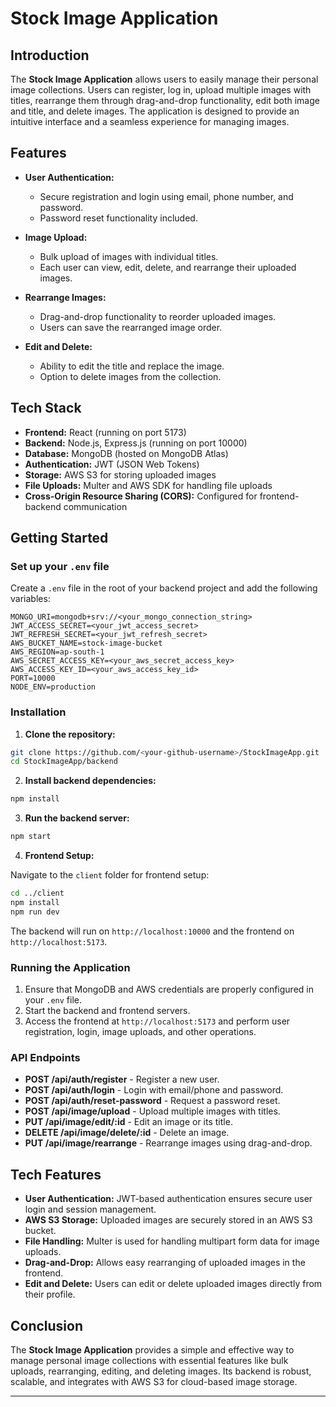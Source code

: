 # Stock Image Application

## Introduction

The **Stock Image Application** allows users to easily manage their personal image collections. Users can register, log in, upload multiple images with titles, rearrange them through drag-and-drop functionality, edit both image and title, and delete images. The application is designed to provide an intuitive interface and a seamless experience for managing images.

## Features

- **User Authentication:**
  - Secure registration and login using email, phone number, and password.
  - Password reset functionality included.

- **Image Upload:**
  - Bulk upload of images with individual titles.
  - Each user can view, edit, delete, and rearrange their uploaded images.

- **Rearrange Images:**
  - Drag-and-drop functionality to reorder uploaded images.
  - Users can save the rearranged image order.

- **Edit and Delete:**
  - Ability to edit the title and replace the image.
  - Option to delete images from the collection.

## Tech Stack

- **Frontend:** React (running on port 5173)
- **Backend:** Node.js, Express.js (running on port 10000)
- **Database:** MongoDB (hosted on MongoDB Atlas)
- **Authentication:** JWT (JSON Web Tokens)
- **Storage:** AWS S3 for storing uploaded images
- **File Uploads:** Multer and AWS SDK for handling file uploads
- **Cross-Origin Resource Sharing (CORS):** Configured for frontend-backend communication

## Getting Started

### Set up your `.env` file

Create a `.env` file in the root of your backend project and add the following variables:

```plaintext
MONGO_URI=mongodb+srv://<your_mongo_connection_string>
JWT_ACCESS_SECRET=<your_jwt_access_secret>
JWT_REFRESH_SECRET=<your_jwt_refresh_secret>
AWS_BUCKET_NAME=stock-image-bucket
AWS_REGION=ap-south-1
AWS_SECRET_ACCESS_KEY=<your_aws_secret_access_key>
AWS_ACCESS_KEY_ID=<your_aws_access_key_id>
PORT=10000
NODE_ENV=production
```

### Installation

1. **Clone the repository:**

```bash
git clone https://github.com/<your-github-username>/StockImageApp.git
cd StockImageApp/backend
```

2. **Install backend dependencies:**

```bash
npm install
```

3. **Run the backend server:**

```bash
npm start
```

4. **Frontend Setup:**

Navigate to the `client` folder for frontend setup:

```bash
cd ../client
npm install
npm run dev
```

The backend will run on `http://localhost:10000` and the frontend on `http://localhost:5173`.

### Running the Application

1. Ensure that MongoDB and AWS credentials are properly configured in your `.env` file.
2. Start the backend and frontend servers.
3. Access the frontend at `http://localhost:5173` and perform user registration, login, image uploads, and other operations.

### API Endpoints

- **POST /api/auth/register** - Register a new user.
- **POST /api/auth/login** - Login with email/phone and password.
- **POST /api/auth/reset-password** - Request a password reset.
- **POST /api/image/upload** - Upload multiple images with titles.
- **PUT /api/image/edit/:id** - Edit an image or its title.
- **DELETE /api/image/delete/:id** - Delete an image.
- **PUT /api/image/rearrange** - Rearrange images using drag-and-drop.

## Tech Features

- **User Authentication:** JWT-based authentication ensures secure user login and session management.
- **AWS S3 Storage:** Uploaded images are securely stored in an AWS S3 bucket.
- **File Handling:** Multer is used for handling multipart form data for image uploads.
- **Drag-and-Drop:** Allows easy rearranging of uploaded images in the frontend.
- **Edit and Delete:** Users can edit or delete uploaded images directly from their profile.

## Conclusion

The **Stock Image Application** provides a simple and effective way to manage personal image collections with essential features like bulk uploads, rearranging, editing, and deleting images. Its backend is robust, scalable, and integrates with AWS S3 for cloud-based image storage.

---

